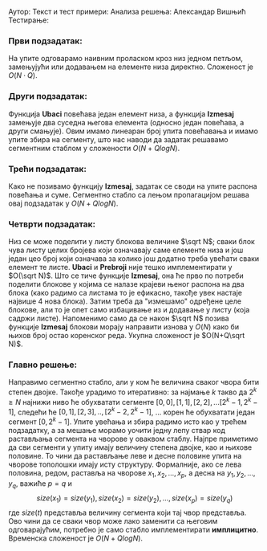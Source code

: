 ﻿
Аутор: 
Текст и тест примери: 
Анализа решења: Александар Вишњић
Тестирање: 

### Први подзадатак:
На упите одговарамо наивним проласком кроз низ једном петљом, замењујући или додавањем на елементе низа директно. Сложеност је $O(N \cdot Q)$.

### Други подзадатак:
Функција **Ubaci** повећава један елемент низа, а функција **Izmesaj** замењује два суседна његова елемента (односно један повећава, а други смањује). Овим имамо линеаран број упита повећавања и имамо упите збира на сегменту, што нас наводи да задатак решавамо сегментним стаблом у сложености $O(N+QlogN)$.

### Трећи подзадатак:
Како не позивамо функцију **Izmesaj**, задатак се своди на упите распона повећања и суме. Сегментно стабло са лењом пропагацијом решава овај подзадатак у $O(N+QlogN)$.

### Четврти подзадатак:
Низ се може поделити у листу блокова величине $\sqrt N$; сваки блок чува листу целих бројева који означавају саме елементе низа и још један цео број који означава за колико још додатно треба увећати сваки елемент те листе. **Ubaci** и **Prebroji** није тешко имплементирати у $О(\sqrt N)$. 
Што се тиче функције **Izmesaj**, она ће прво по потреби поделити блокове у којима се налазе крајеви њеног распона на два блока (како радимо са листама то је ефикасно, такође увек настаје највише 4 нова блока). Затим треба да "измешамо" одређене целе блокове, али то је опет само избацивање из и додавање у листу (која садржи листе).
Напоменимо само да се након $\sqrt N$ позива функције **Izmesaj** блокови морају направити изнова у $O(N)$ како би њихов број остао коренског реда. Укупна сложеност је $O(N+Q\sqrt N)$.

### Главно решење:
 Направимо сегментно стабло, али у ком ће величина сваког чвора бити степен двојке. Такође урадимо то итеративно: за најмање $k$ такво да $2^k\geq N$ најнижи ниво ће обухватати сегменте $[0,0],[1,1],[2,2],...[2^k-1,2^k-1]$, следећи ће $[0,1],[2,3],..,[2^k-2,2^k-1]$, ... корен ће обухватати један сегмент $[0,2^k-1]$. 
 Упите увећања и збира радимо исто као у трећем подзадатку, а за мешање морамо уочити једну лепу ствар код растављања сегмента на чворове у оваквом стаблу. Најпре приметимо да сви сегменти у упиту имају величину степена двојке, као и њихове половине. To чини да растављање леве и десне половине упита на чворове тополошки имају исту структуру. Формалније, ако се лева половина, редом, раставља на чворове $x_1,x_2,...,x_p$, а десна на $y_1,y_2,...,y_q$, важиће $p=q$ и $$size(x_1)=size(y_1),size(x_2)=size(y_2),...,size(x_p)=size(y_q)$$
 где $size(t)$ представља величину сегмента који тај чвор представља. Ово чини да се сваки чвор може лако заменити са његовим одговарајућим, потребно је само стабло имплементирати **имплицитно**. Временска сложеност је $O(N+QlogN)$.

